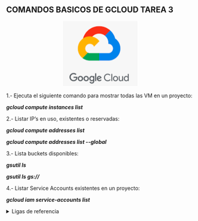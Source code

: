 

## COMANDOS BASICOS DE GCLOUD TAREA 3 ##

<p align ="center">
<img src="img/GCP.PNG" width="200">
</p>

1.- Ejecuta el siguiente comando para mostrar todas las VM en un proyecto:

***gcloud compute instances list***

2.- Listar IP’s en uso, existentes o reservadas:

***gcloud compute addresses list***

***gcloud compute addresses list --global***

3.- Lista buckets disponibles:

***gsutil ls***

***gsutil ls gs://***

4.- Listar Service Accounts existentes en un proyecto:

***gcloud iam service-accounts list***


<details>
 <summary>Ligas de referencia</summary>

https://cloud.google.com/compute/docs/gcloud-compute/common-commands?hl=es-419


https://cloud.google.com/sdk/gcloud/reference/compute/addresses/list


https://cloud.google.com/sdk/gcloud/reference/iam/service-accounts/list

</details>